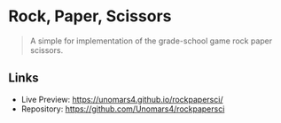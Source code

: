 # Rock, Paper, Scissors
> A simple for implementation of the grade-school game rock paper scissors.

## Links

- Live Preview: https://unomars4.github.io/rockpapersci/ 
- Repository: https://github.com/Unomars4/rockpapersci 


